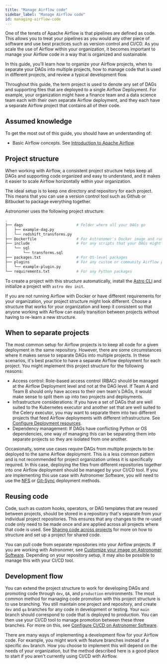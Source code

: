 ```yaml
---
title: "Manage Airflow code"
sidebar_label: "Manage Airflow code"
id: managing-airflow-code
---
```


<head>
  <meta name="description" content="Learn best practices for Airflow project organization, such as when to separate out DAGs into multiple projects and how to manage code used across different projects." />
  <meta name="og:description" content="Learn best practices for Airflow project organization, such as when to separate out DAGs into multiple projects and how to manage code used across different projects." />
</head>

One of the tenets of Apache Airflow is that pipelines are defined as code. This allows you to treat your pipelines as you would any other piece of software and use best practices such as version control and CI/CD. As you scale the use of Airflow within your organization, it becomes important to manage your Airflow code in a way that is organized and sustainable.

In this guide, you'll learn how to organize your Airflow projects, when to separate your DAGs into multiple projects, how to manage code that is used in different projects, and review a typical development flow.

Throughout this guide, the term project is used to denote any set of DAGs and supporting files that are deployed to a single Airflow Deployment. For example, your organization might have a finance team and a data science team each with their own separate Airflow deployment, and they each have a separate Airflow project that contains all of their code.

## Assumed knowledge

To get the most out of this guide, you should have an understanding of:

- Basic Airflow concepts. See [Introduction to Apache Airflow](intro-to-airflow.md).

## Project structure

When working with Airflow, a consistent project structure helps keep all DAGs and supporting code organized and easy to understand, and it makes it easier to scale Airflow horizontally within your organization. 

The ideal setup is to keep one directory and repository for each project. This means that you can use a version control tool such as Github or Bitbucket to package everything together. 

Astronomer uses the following project structure:

```bash
.
├── dags                        # Folder where all your DAGs go
│   ├── example-dag.py
│   └── redshift_transforms.py
├── Dockerfile                  # For Astronomer's Docker image and runtime overrides
├── include                     # For any scripts that your DAGs might need to access
│   └── sql
│       └── transforms.sql
├── packages.txt                # For OS-level packages
├── plugins                     # For any custom or community Airflow plugins
│   └── example-plugin.py
└── requirements.txt            # For any Python packages
```

To create a project with this structure automatically, install the [Astro CLI](https://docs.astronomer.io/astro/install-cli) and initialize a project with `astro dev init`.

If you are not running Airflow with Docker or have different requirements for your organization, your project structure might look different. Choose a structure that works for your organization and keep it consistent so that anyone working with Airflow can easily transition between projects without having to re-learn a new structure.

## When to separate projects

The most common setup for Airflow projects is to keep all code for a given deployment in the same repository. However, there are some circumstances where it makes sense to separate DAGs into multiple projects. In these scenarios, it's best practice to have a separate Airflow deployment for each project. You might implement this project structure for the following reasons:

- Access control: Role-based access control (RBAC) should be managed at the Airflow Deployment level and not at the DAG level. If Team A and Team B should only have access to their own team's DAGs, it would make sense to split them up into two projects and deployments.
- Infrastructure considerations: If you have a set of DAGs that are well suited to the Kubernetes executor and another set that are well suited to the Celery executor, you may want to separate them into two different projects that feed Airflow deployments with different infrastructure. See [Configure Deployment resources](https://docs.astronomer.io/astro/configure-deployment).
- Dependency management: If DAGs have conflicting Python or OS dependencies, one way of managing this can be separating them into separate projects so they are isolated from one another.

Occasionally, some use cases require DAGs from multiple projects to be deployed to the same Airflow deployment. This is a less common pattern and is not recommended for project organization unless it is specifically required. In this case, deploying the files from different repositories together into one Airflow deployment should be managed by your CI/CD tool. If you are implementing this use case with Astronomer Software, you will need to use the [NFS](https://docs.astronomer.io/software/deploy-nfs) or [Git-Sync](https://docs.astronomer.io/software/deploy-git-sync) deployment methods.  

## Reusing code

Code, such as custom hooks, operators, or DAG templates that are reused between projects, should be stored in a repository that's separate from your individual project repositories. This ensures that any changes to the re-used code only need to be made once and are applied across all projects where that code is used. See [Sharing code across projects](https://docs.astronomer.io/learn/sharing-code-multiple-projects) for more on how to structure and set up a project for shared code.

You can pull code from separate repositories into your Airflow projects. If you are working with Astronomer, see [Customize your image on Astronomer Software](https://docs.astronomer.io/software/customize-image#build-from-a-private-repository). Depending on your repository setup, it may also be possible to manage this with your CI/CD tool.

## Development flow

You can extend the project structure to work for developing DAGs and promoting code through `dev`, `QA`, and `production` environments. The most common method for managing code promotion with this project structure is to use branching. You still maintain one project and repository, and create `dev` and `qa` branches for any code in development or testing. Your `main` branch should correspond to code that is deployed to production. You can then use your CI/CD tool to manage promotion between these three branches. For more on this, see [Configure CI/CD on Astronomer Software](https://docs.astronomer.io/software/ci-cd).

There are many ways of implementing a development flow for your Airflow code. For example, you might work with feature branches instead of a specific `dev` branch. How you choose to implement this will depend on the needs of your organization, but the method described here is a good place to start if you aren't currently using CI/CD with Airflow.
